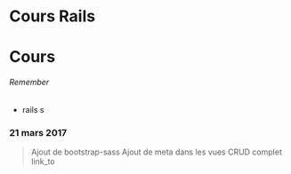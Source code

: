 # Cours Rails

# Cours

###### Remember

 - rails s

### 21 mars 2017

> Ajout de bootstrap-sass
> Ajout de meta dans les vues
> CRUD complet
> link_to
